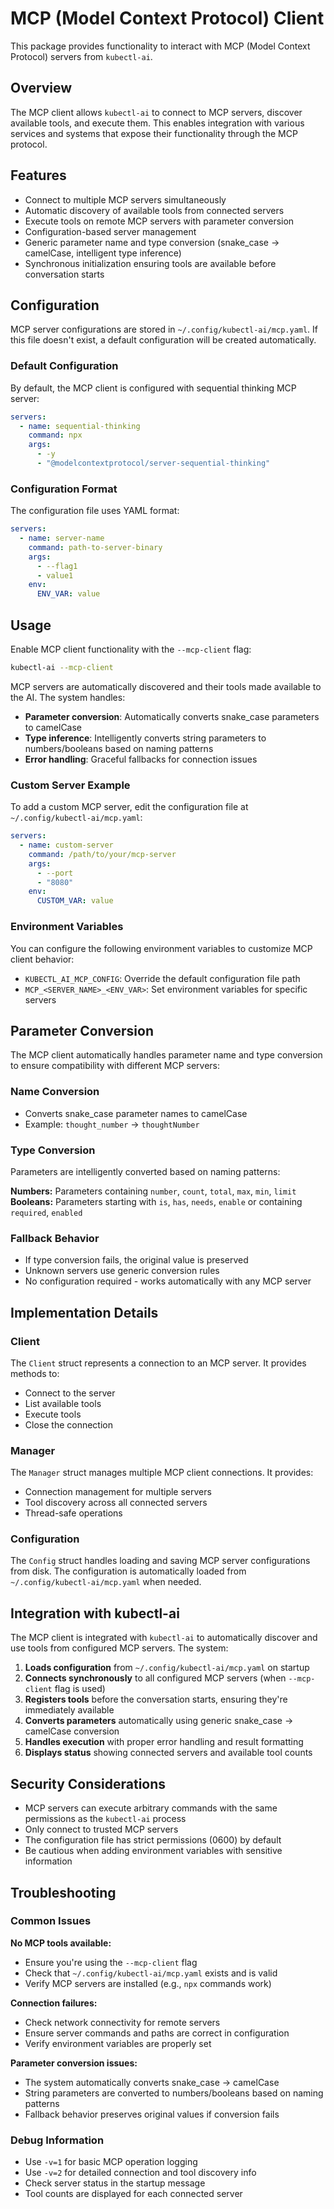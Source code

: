 # MCP (Model Context Protocol) Client

This package provides functionality to interact with MCP (Model Context Protocol) servers from `kubectl-ai`.

## Overview

The MCP client allows `kubectl-ai` to connect to MCP servers, discover available tools, and execute them. This enables integration with various services and systems that expose their functionality through the MCP protocol.

## Features

- Connect to multiple MCP servers simultaneously
- Automatic discovery of available tools from connected servers
- Execute tools on remote MCP servers with parameter conversion
- Configuration-based server management
- Generic parameter name and type conversion (snake_case → camelCase, intelligent type inference)
- Synchronous initialization ensuring tools are available before conversation starts

## Configuration

MCP server configurations are stored in `~/.config/kubectl-ai/mcp.yaml`. If this file doesn't exist, a default configuration will be created automatically.

### Default Configuration

By default, the MCP client is configured with sequential thinking MCP server:

```yaml
servers:
  - name: sequential-thinking
    command: npx
    args:
      - -y
      - "@modelcontextprotocol/server-sequential-thinking"
```

### Configuration Format

The configuration file uses YAML format:

```yaml
servers:
  - name: server-name
    command: path-to-server-binary
    args:
      - --flag1
      - value1
    env:
      ENV_VAR: value
```

## Usage

Enable MCP client functionality with the `--mcp-client` flag:

```bash
kubectl-ai --mcp-client
```

MCP servers are automatically discovered and their tools made available to the AI. The system handles:

- **Parameter conversion**: Automatically converts snake_case parameters to camelCase
- **Type inference**: Intelligently converts string parameters to numbers/booleans based on naming patterns
- **Error handling**: Graceful fallbacks for connection issues

### Custom Server Example

To add a custom MCP server, edit the configuration file at `~/.config/kubectl-ai/mcp.yaml`:

```yaml
servers:
  - name: custom-server
    command: /path/to/your/mcp-server
    args:
      - --port
      - "8080"
    env:
      CUSTOM_VAR: value
```

### Environment Variables

You can configure the following environment variables to customize MCP client behavior:

- `KUBECTL_AI_MCP_CONFIG`: Override the default configuration file path
- `MCP_<SERVER_NAME>_<ENV_VAR>`: Set environment variables for specific servers

## Parameter Conversion

The MCP client automatically handles parameter name and type conversion to ensure compatibility with different MCP servers:

### Name Conversion
- Converts snake_case parameter names to camelCase
- Example: `thought_number` → `thoughtNumber`

### Type Conversion
Parameters are intelligently converted based on naming patterns:

**Numbers:** Parameters containing `number`, `count`, `total`, `max`, `min`, `limit`
**Booleans:** Parameters starting with `is`, `has`, `needs`, `enable` or containing `required`, `enabled`

### Fallback Behavior
- If type conversion fails, the original value is preserved
- Unknown servers use generic conversion rules
- No configuration required - works automatically with any MCP server

## Implementation Details

### Client

The `Client` struct represents a connection to an MCP server. It provides methods to:
- Connect to the server
- List available tools
- Execute tools
- Close the connection

### Manager

The `Manager` struct manages multiple MCP client connections. It provides:
- Connection management for multiple servers
- Tool discovery across all connected servers
- Thread-safe operations

### Configuration

The `Config` struct handles loading and saving MCP server configurations from disk. The configuration is automatically loaded from `~/.config/kubectl-ai/mcp.yaml` when needed.

## Integration with kubectl-ai

The MCP client is integrated with `kubectl-ai` to automatically discover and use tools from configured MCP servers. The system:

1. **Loads configuration** from `~/.config/kubectl-ai/mcp.yaml` on startup
2. **Connects synchronously** to all configured MCP servers (when `--mcp-client` flag is used)
3. **Registers tools** before the conversation starts, ensuring they're immediately available
4. **Converts parameters** automatically using generic snake_case → camelCase conversion
5. **Handles execution** with proper error handling and result formatting
6. **Displays status** showing connected servers and available tool counts

## Security Considerations

- MCP servers can execute arbitrary commands with the same permissions as the `kubectl-ai` process
- Only connect to trusted MCP servers
- The configuration file has strict permissions (0600) by default
- Be cautious when adding environment variables with sensitive information

## Troubleshooting

### Common Issues

**No MCP tools available:**
- Ensure you're using the `--mcp-client` flag
- Check that `~/.config/kubectl-ai/mcp.yaml` exists and is valid
- Verify MCP servers are installed (e.g., `npx` commands work)

**Connection failures:**
- Check network connectivity for remote servers
- Ensure server commands and paths are correct in configuration
- Verify environment variables are properly set

**Parameter conversion issues:**
- The system automatically converts snake_case → camelCase
- String parameters are converted to numbers/booleans based on naming patterns
- Fallback behavior preserves original values if conversion fails

### Debug Information

- Use `-v=1` for basic MCP operation logging
- Use `-v=2` for detailed connection and tool discovery info  
- Check server status in the startup message
- Tool counts are displayed for each connected server
